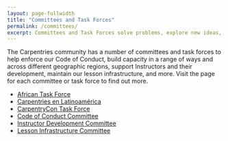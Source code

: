 ```yaml
---
layout: page-fullwidth
title: "Committees and Task Forces"
permalink: /committees/
excerpt: Committees and Task Forces solve problems, explore new ideas, and support the growth of the global Carpentries community..
---
```


The Carpentries community has a number of committees and task forces to help enforce our Code of Conduct, build capacity in a range of ways and across different geographic regions, support Instructors and their development, maintain our lesson
infrastructure, and more. Visit the page for each committee or task force to find out more.

- [African Task Force](https://carpentries.org/africa-tf/)
- [Carpentries en Latinoamérica](https://carpentries.org/latam-tf)
- [CarpentryCon Task Force](https://carpentries.org/carp-con-tf/)
- [Code of Conduct Committee](https://carpentries.org/coc-ctte/)
- [Instructor Development Committee](https://carpentries.org/inst-dev/)
- [Lesson Infrastructure Committee](https://carpentries.org/lesson-infra/)




